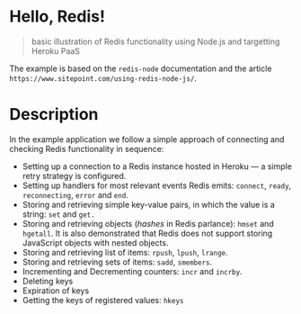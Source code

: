 # Hello, Redis!
> basic illustration of Redis functionality using Node.js and targetting Heroku PaaS

The example is based on the `redis-node` documentation and the article `https://www.sitepoint.com/using-redis-node-js/`.

# Description
In the example application we follow a simple approach of connecting and checking Redis functionality in sequence:
+ Setting up a connection to a Redis instance hosted in Heroku &mdash; a simple retry strategy is configured.
+ Setting up handlers for most relevant events Redis emits: `connect`, `ready`, `reconnecting`, `error` and `end`.
+ Storing and retrieving simple key-value pairs, in which the value is a string: `set` and `get.`
+ Storing and retrieving objects (*hashes* in Redis parlance): `hmset` and `hgetall`. It is also demonstrated that Redis does not support storing JavaScript objects with nested objects.
+ Storing and retrieving list of items: `rpush`, `lpush`, `lrange`.
+ Storing and retrieving sets of items: `sadd`, `smembers`.
+ Incrementing and Decrementing counters: `incr` and `incrby`.
+ Deleting keys
+ Expiration of keys
+ Getting the keys of registered values: `hkeys`
